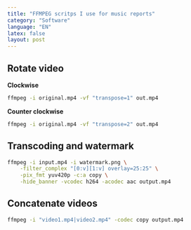 ```yaml
---
title: "FFMPEG scritps I use for music reports"
category: "Software"
language: "EN"
latex: false
layout: post
---
```


## Rotate video
**Clockwise**
```bash
ffmpeg -i original.mp4 -vf "transpose=1" out.mp4
```

**Counter clockwise**
```bash
ffmpeg -i original.mp4 -vf "transpose=2" out.mp4
```

## Transcoding and watermark
```bash
ffmpeg -i input.mp4 -i watermark.png \
	-filter_complex "[0:v][1:v] overlay=25:25" \
	-pix_fmt yuv420p -c:a copy \
	-hide_banner -vcodec h264 -acodec aac output.mp4
```

## Concatenate videos
```bash
ffmpeg -i "video1.mp4|video2.mp4" -codec copy output.mp4
```
